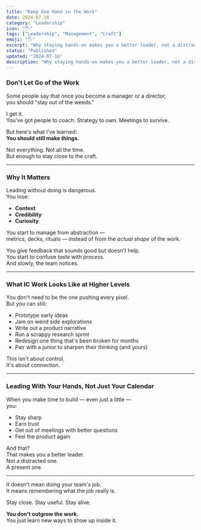 ```yaml
---
title: "Keep One Hand in the Work"
date: 2024-07-16
category: "Leadership"
icon: "🖐️"
tags: ["Leadership", "Management", "Craft"]
emoji: "🖐️"
excerpt: "Why staying hands-on makes you a better leader, not a distracted one."
status: "Published"
updated: "2024-07-16"
description: "Why staying hands-on makes you a better leader, not a distracted one."
---
```


### Don't Let Go of the Work

Some people say that once you become a manager or a director,  
you should "stay out of the weeds."

I get it.  
You've got people to coach. Strategy to own. Meetings to survive.

But here's what I've learned:  
**You should still make things.**

Not everything. Not all the time.  
But enough to stay close to the craft.

---

### Why It Matters

Leading without doing is dangerous.  
You lose:
- **Context**  
- **Credibility**  
- **Curiosity**  

You start to manage from abstraction —  
metrics, decks, rituals — instead of from the *actual shape* of the work.

You give feedback that sounds good but doesn't help.  
You start to confuse *taste* with *process.*  
And slowly, the team notices.

---

### What IC Work Looks Like at Higher Levels

You don't need to be the one pushing every pixel.  
But you can still:
- Prototype early ideas  
- Jam on weird side explorations  
- Write out a product narrative  
- Run a scrappy research sprint  
- Redesign one thing that's been broken for months  
- Pair with a junior to sharpen their thinking (and yours)

This isn't about control.  
It's about connection.

---

### Leading With Your Hands, Not Just Your Calendar

When you make time to build — even just a little —  
you:
- Stay sharp  
- Earn trust  
- Get out of meetings with better questions  
- Feel the product again

And that?  
That makes you a better leader.  
Not a distracted one.  
A present one.

---

It doesn't mean doing your team's job.  
It means remembering what the job really is.

Stay close. Stay useful. Stay alive.

**You don't outgrow the work.**  
You just learn new ways to show up inside it.

